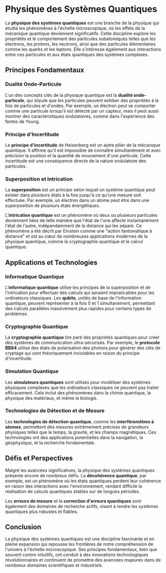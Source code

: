 # Physique des Systèmes Quantiques

La **physique des systèmes quantiques** est une branche de la physique qui étudie les phénomènes à l'échelle microscopique, où les effets de la mécanique quantique deviennent significatifs. Cette discipline explore les propriétés et le comportement des particules subatomiques telles que les électrons, les protons, les neutrons, ainsi que des particules élémentaires comme les quarks et les leptons. Elle s'intéresse également aux interactions entre ces particules et aux états quantiques des systèmes complexes.

## Principes Fondamentaux

### Dualité Onde-Particule

L'un des concepts clés de la physique quantique est la **dualité onde-particule**, qui stipule que les particules peuvent exhiber des propriétés à la fois de particules et d'ondes. Par exemple, un électron peut se comporter comme une particule lorsqu'il est détecté par un capteur, mais il peut aussi montrer des caractéristiques ondulatoires, comme dans l'expérience des fentes de Young.

### Principe d'Incertitude

Le **principe d'incertitude** de Heisenberg est un autre pilier de la mécanique quantique. Il affirme qu'il est impossible de connaître simultanément et avec précision la position et la quantité de mouvement d'une particule. Cette incertitude est une conséquence directe de la nature ondulatoire des particules.

### Superposition et Intrication

La **superposition** est un principe selon lequel un système quantique peut exister dans plusieurs états à la fois jusqu'à ce qu'une mesure soit effectuée. Par exemple, un électron dans un atome peut être dans une superposition de plusieurs états énergétiques.

L'**intrication quantique** est un phénomène où deux ou plusieurs particules deviennent liées de telle manière que l'état de l'une affecte instantanément l'état de l'autre, indépendamment de la distance qui les sépare. Ce phénomène a été décrit par Einstein comme une "action fantomatique à distance" et est au cœur de nombreuses applications modernes de la physique quantique, comme la cryptographie quantique et le calcul quantique.

## Applications et Technologies

### Informatique Quantique

L'**informatique quantique** utilise les principes de la superposition et de l'intrication pour effectuer des calculs qui seraient impraticables pour les ordinateurs classiques. Les **qubits**, unités de base de l'information quantique, peuvent représenter à la fois 0 et 1 simultanément, permettant des calculs parallèles massivement plus rapides pour certains types de problèmes.

### Cryptographie Quantique

La **cryptographie quantique** tire parti des propriétés quantiques pour créer des systèmes de communication ultra-sécurisés. Par exemple, le **protocole BB84** utilise des états de polarisation des photons pour générer des clés de cryptage qui sont théoriquement inviolables en raison du principe d'incertitude.

### Simulation Quantique

Les **simulateurs quantiques** sont utilisés pour modéliser des systèmes physiques complexes que les ordinateurs classiques ne peuvent pas traiter efficacement. Cela inclut des phénomènes dans la chimie quantique, la physique des matériaux, et même la biologie.

### Technologies de Détection et de Mesure

Les **technologies de détection quantique**, comme les **interféromètres à atomes**, permettent des mesures extrêmement précises de grandeurs physiques telles que le temps, la gravité, et les champs magnétiques. Ces technologies ont des applications potentielles dans la navigation, la géophysique, et la recherche fondamentale.

## Défis et Perspectives

Malgré les avancées significatives, la physique des systèmes quantiques présente encore de nombreux défis. La **décohérence quantique**, par exemple, est un phénomène où les états quantiques perdent leur cohérence en raison des interactions avec l'environnement, rendant difficile la réalisation de calculs quantiques stables sur de longues périodes.

Les **erreurs de mesure** et la **correction d'erreurs quantiques** sont également des domaines de recherche actifs, visant à rendre les systèmes quantiques plus robustes et fiables.

## Conclusion

La physique des systèmes quantiques est une discipline fascinante et en pleine expansion qui repousse les frontières de notre compréhension de l'univers à l'échelle microscopique. Ses principes fondamentaux, bien que souvent contre-intuitifs, ont conduit à des innovations technologiques révolutionnaires et continuent de promettre des avancées majeures dans de nombreux domaines scientifiques et industriels.